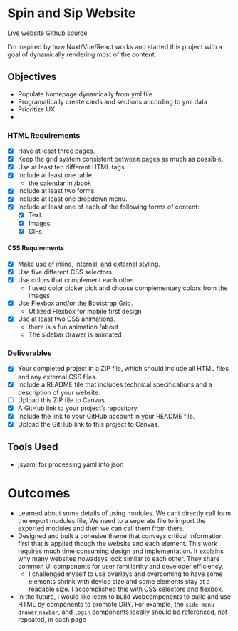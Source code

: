 # Spin and Sip Website
[Live website](https://iterating.github.io/ps-sba-html-css/)
[Github source](https://github.com/iterating/ps-sba-html-css)

I'm inspired by how Nuxt/Vue/React works and started this project with a goal of dynamically rendering most of the content. 

## Objectives
- Populate homepage dynamically from yml file
- Programatically create cards and sections according to yml data
- Prioritize UX
- 
### HTML Requirements
- [x] Have at least three pages.
- [x] Keep the grid system consistent between pages as much as possible.
- [x] Use at least ten different HTML tags.
- [x] Include at least one table.
    - the calendar in /book
- [x] Include at least two forms.
- [x] Include at least one dropdown menu.
- [x] Include at least one of each of the following forms of content: 
    - [x] Text.
    - [x] Images.
    - [x] GIFs
#### CSS Requirements
- [x] Make use of inline, internal, and external styling.
- [x] Use five different CSS selectors.
- [x] Use colors that complement each other.
    - I used color picker pick and choose complementary colors from the images
- [x] Use Flexbox and/or the Bootstrap Grid. 
    - Utilized Flexbox  for mobile first design
- [x] Use at least two CSS animations. 
    - there is a fun animation /about 
    - The sidebar drawer is animated

### Deliverables
- [x] Your completed project in a ZIP file, which should include all HTML files and any external CSS files. 
- [x] Include a README file that includes technical specifications and a description of your website.
- [ ] Upload this ZIP file to Canvas.
- [x] A GitHub link to your project’s repository.
- [x] Include the link to your GitHub account in your README file.
- [x] Upload the GitHub link to this project to Canvas.

## Tools Used
- jsyaml for processing yaml into json 

# Outcomes
- Learned about some details of using modules. We cant directly call form the export modules file, We need to a seperate file to import the exported modules and then we can call them from there. 
- Designed and built a cohesive theme that conveys critical information first that is applied though the website and each element. This work requires much time consuming design and implementation. It explains why many websites nowadays look similar to each other. They share common UI components for user familiartity and developer efficiency.   
    - I challenged myself to use overlays and overcoming to have some elements shrink with device size and some elements stay at a readable size. I accomplished this with CSS selectors and flexbox.  
- In the future, I would like learn to build Webcomponents to build and use HTML by components to promote DRY. For example, the `side menu drawer`,`navbar`, and `login` components ideally should be referenced, not repeated, in each page
